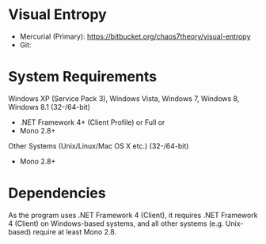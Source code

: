 Visual Entropy
==============

* Mercurial (Primary): https://bitbucket.org/chaos7theory/visual-entropy
* Git:

System Requirements
===================
Windows XP (Service Pack 3), Windows Vista, Windows 7, Windows 8, Windows 8.1 (32-/64-bit)

* .NET Framework 4+ (Client Profile) or Full or
* Mono 2.8+

Other Systems (Unix/Linux/Mac OS X etc.) (32-/64-bit)

* Mono 2.8+

Dependencies
============
As the program uses .NET Framework 4 (Client), it requires .NET Framework 4 (Client) on Windows-based systems,
and all other systems (e.g. Unix-based) require at least Mono 2.8.